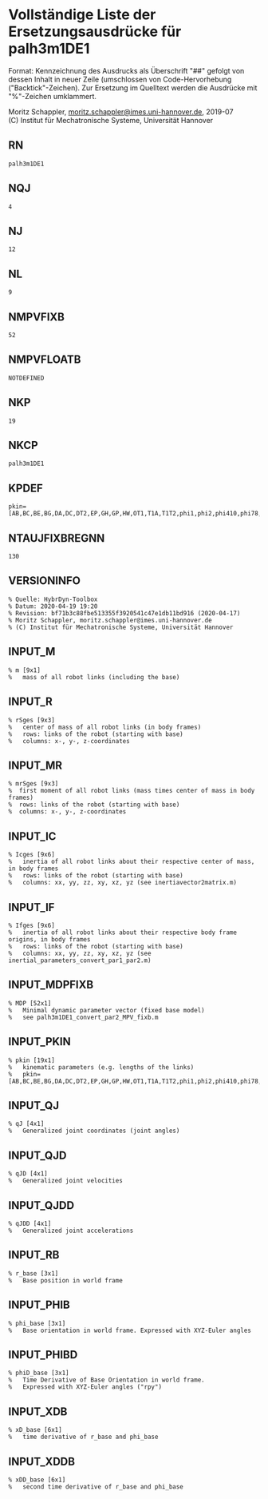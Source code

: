 # Vollständige Liste der Ersetzungsausdrücke für palh3m1DE1
Format: Kennzeichnung des Ausdrucks als Überschrift "##" gefolgt von dessen Inhalt in neuer Zeile (umschlossen von Code-Hervorhebung ("Backtick"-Zeichen).
Zur Ersetzung im Quelltext werden die Ausdrücke mit "%"-Zeichen umklammert.

Moritz Schappler, moritz.schappler@imes.uni-hannover.de, 2019-07  
(C) Institut für Mechatronische Systeme, Universität Hannover

## RN

```
palh3m1DE1
```

## NQJ

```
4
```

## NJ

```
12
```

## NL

```
9
```

## NMPVFIXB

```
52
```

## NMPVFLOATB

```
NOTDEFINED
```

## NKP

```
19
```

## NKCP

```
palh3m1DE1
```

## KPDEF

```
pkin=[AB,BC,BE,BG,DA,DC,DT2,EP,GH,GP,HW,OT1,T1A,T1T2,phi1,phi2,phi410,phi78,phi79]';
```

## NTAUJFIXBREGNN

```
130
```

## VERSIONINFO

```
% Quelle: HybrDyn-Toolbox
% Datum: 2020-04-19 19:20
% Revision: bf71b3c88fbe513355f3920541c47e1db11bd916 (2020-04-17)
% Moritz Schappler, moritz.schappler@imes.uni-hannover.de
% (C) Institut für Mechatronische Systeme, Universität Hannover
```

## INPUT_M

```
% m [9x1]
%   mass of all robot links (including the base)
```

## INPUT_R

```
% rSges [9x3]
%   center of mass of all robot links (in body frames)
%   rows: links of the robot (starting with base)
%   columns: x-, y-, z-coordinates
```

## INPUT_MR

```
% mrSges [9x3]
%  first moment of all robot links (mass times center of mass in body frames)
%  rows: links of the robot (starting with base)
%  columns: x-, y-, z-coordinates
```

## INPUT_IC

```
% Icges [9x6]
%   inertia of all robot links about their respective center of mass, in body frames
%   rows: links of the robot (starting with base)
%   columns: xx, yy, zz, xy, xz, yz (see inertiavector2matrix.m)
```

## INPUT_IF

```
% Ifges [9x6]
%   inertia of all robot links about their respective body frame origins, in body frames
%   rows: links of the robot (starting with base)
%   columns: xx, yy, zz, xy, xz, yz (see inertial_parameters_convert_par1_par2.m)
```

## INPUT_MDPFIXB

```
% MDP [52x1]
%   Minimal dynamic parameter vector (fixed base model)
%   see palh3m1DE1_convert_par2_MPV_fixb.m
```

## INPUT_PKIN

```
% pkin [19x1]
%   kinematic parameters (e.g. lengths of the links)
%   pkin=[AB,BC,BE,BG,DA,DC,DT2,EP,GH,GP,HW,OT1,T1A,T1T2,phi1,phi2,phi410,phi78,phi79]';
```

## INPUT_QJ

```
% qJ [4x1]
%   Generalized joint coordinates (joint angles)
```

## INPUT_QJD

```
% qJD [4x1]
%   Generalized joint velocities
```

## INPUT_QJDD

```
% qJDD [4x1]
%   Generalized joint accelerations
```

## INPUT_RB

```
% r_base [3x1]
%   Base position in world frame
```

## INPUT_PHIB

```
% phi_base [3x1]
%   Base orientation in world frame. Expressed with XYZ-Euler angles
```

## INPUT_PHIBD

```
% phiD_base [3x1]
%   Time Derivative of Base Orientation in world frame.
%   Expressed with XYZ-Euler angles ("rpy")
```

## INPUT_XDB

```
% xD_base [6x1]
%   time derivative of r_base and phi_base
```

## INPUT_XDDB

```
% xDD_base [6x1]
%   second time derivative of r_base and phi_base
```

